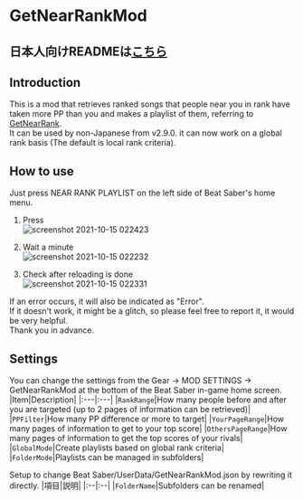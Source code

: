 # GetNearRankMod

## 日本人向けREADMEは[こちら](README.md)

## Introduction
This is a mod that retrieves ranked songs that people near you in rank have taken more PP than you and makes a playlist of them, referring to [GetNearRank](https://github.com/culage/GetNearRank). <br>
It can be used by non-Japanese from v2.9.0.
it can now work on a global rank basis (The default is local rank criteria).

## How to use
Just press NEAR RANK PLAYLIST on the left side of Beat Saber's home menu.

1. Press<br>
![screenshot 2021-10-15 022423](https://user-images.githubusercontent.com/86054813/137366553-a565529a-0d47-4335-a632-029e226efcd6.png)

2. Wait a minute<br>
![screenshot 2021-10-15 022232](https://user-images.githubusercontent.com/86054813/137366693-0ab5dbcf-9149-4274-a504-505fa87d4c66.png)

3. Check after reloading is done<br>
![screenshot 2021-10-15 022331](https://user-images.githubusercontent.com/86054813/137366817-af0bdbbf-99ed-493d-a31a-3acbdb529f75.png)

If an error occurs, it will also be indicated as "Error".<br>
If it doesn't work, it might be a glitch, so please feel free to report it, it would be very helpful.<br>
Thank you in advance.<br>

## Settings
You can change the settings from the Gear -> MOD SETTINGS -> GetNearRankMod at the bottom of the Beat Saber in-game home screen.<br>
|Item|Description|
|:---|:---|
|`RankRange`|How many people before and after you are targeted (up to 2 pages of information can be retrieved)|
|`PPFilter`|How many PP difference or more to target|
|`YourPageRange`|How many pages of information to get to your top score|
|`OthersPageRange`|How many pages of information to get the top scores of your rivals|
|`GlobalMode`|Create playlists based on global rank criteria|
|`FolderMode`|Playlists can be managed in subfolders|

Setup to change Beat Saber/UserData/GetNearRankMod.json by rewriting it directly.
|項目|説明|
|:--|:--|
|`FolderName`|Subfolders can be renamed|
